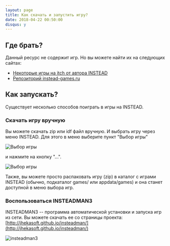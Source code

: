 ```yaml
---
layout: page
title: Как скачать и запустить игру?
date: 2018-04-22 00:50:00
disqus: y
---
```


## Где брать?

Данный ресурс не содержит игр. Но вы можете найти их на следующих сайтах:

- [Некоторые игры на itch от автора INSTEAD](http://instead.itch.io)
- [Репозиторий instead-games.ru](http://instead-games.ru)

## Как запускать?

Существует несколько способов поиграть в игры на INSTEAD.


### Скачать игру вручную

Вы можете скачать zip или idf файл вручную. И выбрать игру через меню INSTEAD. Для этого в меню выберите пункт "Выбор игры"

![Выбор игры](img/select-game0.png)

и нажмите на кнопку "...".

![Выбор игры](img/select-game1.png)

Также, вы можете просто распаковать игру (zip) в каталог с играми INSTEAD (обычно, подкаталог games/ или appdata/games) и она станет доступной в меню выбора игр.

### Воспользоваться INSTEADMAN3

INSTEADMAN3 -- программа автоматической установки и запуска игр из сети.
Вы можете скачать ее со страницы проекта: [http://jhekasoft.github.io/insteadman/](http://jhekasoft.github.io/insteadman/)

![insteadman3](img/insteadman3.png)
 